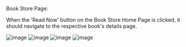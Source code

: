 Book Store Page:

When the 'Read Now' button on the Book Store Home Page is clicked, it should navigate to the respective book's details page.

![image](https://github.com/user-attachments/assets/4c4a4b7d-70dc-45e2-9f0b-06deae2b8495)
![image](https://github.com/user-attachments/assets/20f8e01a-b2df-4d3e-9017-4d1c8c3864e8)
![image](https://github.com/user-attachments/assets/7ffcfdf7-df6a-41ac-81b3-e88d7a227b70)
![image](https://github.com/user-attachments/assets/48c19db5-c287-461a-b3e4-cd8d5778ed9b)









